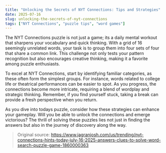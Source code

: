 ```yaml
---
title: "Unlocking the Secrets of NYT Connections: Tips and Strategies"
date: 2025-07-16
slug: unlocking-the-secrets-of-nyt-connections
tags: ["NYT Connections", "puzzle tips", "word games"]
---
```


The NYT Connections puzzle is not just a game; its a daily mental workout that sharpens your vocabulary and quick thinking. With a grid of 16 seemingly unrelated words, your task is to group them into four sets of four that share a common link. This challenge not only tests your pattern recognition but also encourages creative thinking, making it a favorite among puzzle enthusiasts.

To excel at NYT Connections, start by identifying familiar categories, as these often form the simplest groups. For instance, words related to college life or theatrical performances can be easier to spot. As you progress, the connections become more intricate, requiring a blend of wordplay and strategic thinking. Remember, if you find yourself stuck, taking a break can provide a fresh perspective when you return.

As you dive into todays puzzle, consider how these strategies can enhance your gameplay. Will you be able to unlock the connections and emerge victorious? The thrill of solving these puzzles lies not just in finding the answers but also in the journey of discovery along the way.
> Original source: https://www.jagranjosh.com/us/trending/nyt-connections-hints-today-july-16-2025-answers-clues-to-solve-word-search-puzzle-game-1860000363